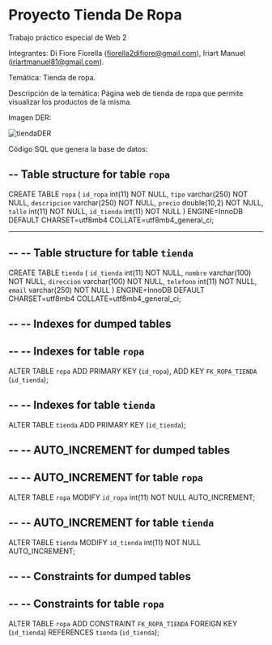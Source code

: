 # Proyecto Tienda De Ropa

Trabajo práctico especial de Web 2

Integrantes: Di Fiore Fiorella (fiorella2difiore@gmail.com), Iriart Manuel (iriartmanuel81@gmail.com).

Temática: Tienda de ropa.

Descripción de la temática: Página web de tienda de ropa que permite visualizar los productos de la misma.

Imagen DER:

![tiendaDER](https://github.com/fiorelladifiore/proyectoTiendaDeRopa/assets/166234882/94e68042-780f-4137-893d-70dbfcc0c548)

Código SQL que genera la base de datos:

-- Table structure for table `ropa`
--

CREATE TABLE `ropa` (
  `id_ropa` int(11) NOT NULL,
  `tipo` varchar(250) NOT NULL,
  `descripcion` varchar(250) NOT NULL,
  `precio` double(10,2) NOT NULL,
  `talle` int(11) NOT NULL,
  `id_tienda` int(11) NOT NULL
) ENGINE=InnoDB DEFAULT CHARSET=utf8mb4 COLLATE=utf8mb4_general_ci;

-- --------------------------------------------------------

--
-- Table structure for table `tienda`
--

CREATE TABLE `tienda` (
  `id_tienda` int(11) NOT NULL,
  `nombre` varchar(100) NOT NULL,
  `direccion` varchar(100) NOT NULL,
  `telefono` int(11) NOT NULL,
  `email` varchar(250) NOT NULL
) ENGINE=InnoDB DEFAULT CHARSET=utf8mb4 COLLATE=utf8mb4_general_ci;

--
-- Indexes for dumped tables
--

--
-- Indexes for table `ropa`
--
ALTER TABLE `ropa`
  ADD PRIMARY KEY (`id_ropa`),
  ADD KEY `FK_ROPA_TIENDA` (`id_tienda`);

--
-- Indexes for table `tienda`
--
ALTER TABLE `tienda`
  ADD PRIMARY KEY (`id_tienda`);

--
-- AUTO_INCREMENT for dumped tables
--

--
-- AUTO_INCREMENT for table `ropa`
--
ALTER TABLE `ropa`
  MODIFY `id_ropa` int(11) NOT NULL AUTO_INCREMENT;

--
-- AUTO_INCREMENT for table `tienda`
--
ALTER TABLE `tienda`
  MODIFY `id_tienda` int(11) NOT NULL AUTO_INCREMENT;

--
-- Constraints for dumped tables
--

--
-- Constraints for table `ropa`
--
ALTER TABLE `ropa`
  ADD CONSTRAINT `FK_ROPA_TIENDA` FOREIGN KEY (`id_tienda`) REFERENCES `tienda` (`id_tienda`);
